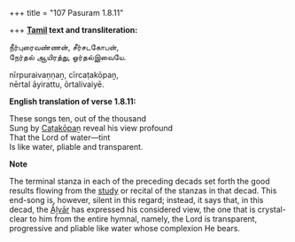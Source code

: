 +++
title = "107 Pasuram 1.8.11"

+++
**[Tamil](/definition/tamil#history "show Tamil definitions") text and transliteration:**

நீர்புரைவண்ணன், சீர்சடகோபன்,  
நேர்தல் ஆயிரத்து, ஓர்தல்இவையே.

nīrpuraivaṇṇaṉ, cīrcaṭakōpaṉ,  
nērtal āyirattu, ōrtalivaiyē.

**English translation of verse 1.8.11:**

These songs ten, out of the thousand  
Sung by [Caṭakōpaṉ](/definition/catakopan#vaishnavism "show Caṭakōpaṉ definitions") reveal his view profound  
That the Lord of water—tint  
Is like water, pliable and transparent.

**Note**

The terminal stanza in each of the preceding decads set forth the good results flowing from the [study](/definition/study#history "show study definitions") or recital of the stanzas in that decad. This end-song is, however, silent in this regard; instead, it says that, in this decad, the [Āḻvār](/definition/aḻvar#vaishnavism "show Āḻvār definitions") has expressed his considered view, the one that is crystal-clear to him from the entire hymnal, namely, the Lord is transparent, progressive and pliable like water whose complexion He bears.


